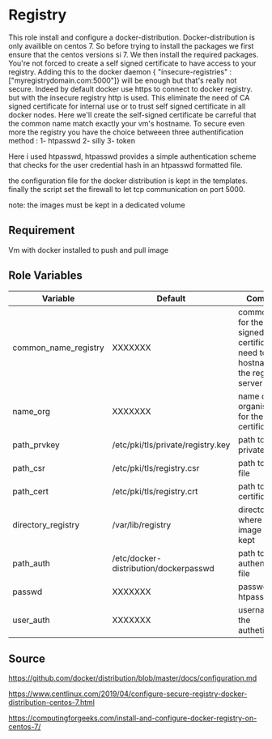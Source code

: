 Registry
=========

This role install and configure a docker-distribution. Docker-distribution is only availible on centos 7. So before trying to install the packages we first ensure that the centos versions si 7.  We then install the required packages. You're not forced to create a self signed certificate to have access to your registry. Adding this to the docker daemon { "insecure-registries" : ["myregistrydomain.com:5000"]} will be enough but that's really not secure. Indeed by default docker use https to connect to docker registry. but with the insecure registry http is used. This eliminate the need of CA signed certificate for internal use or to trust self signed certificate in all docker nodes. Here we'll create the self-signed certificate be carreful that the common name match exactly your vm's hostname. To secure even more the registry you have the choice betweeen three authentification method : 1- htpasswd 2- silly 3- token

Here i used htpasswd, htpasswd provides a simple authentication scheme that checks for the user credential hash in an htpasswd formatted file.

the configuration file for the docker distribution is kept in the templates. finally the script set the firewall to let tcp communication on port 5000.

note: the images must be kept in a dedicated volume

Requirement
------------
Vm with docker installed to push and pull image

Role Variables
--------------

|  Variable | Default  |  Comments |  
|----------------------|----------------|-----------------------------------------------------------------|
|common_name_registry| XXXXXXX| common name for the self signed certificate. need to be the hostname of the registry server |
|name_org| XXXXXXX| name of the organisation for the certificate|
|path_prvkey| /etc/pki/tls/private/registry.key| path to the private key|
|path_csr | /etc/pki/tls/registry.csr| path to the csr file |
|path_cert | /etc/pki/tls/registry.crt | path to the certificate |
|directory_registry| /var/lib/registry | directory where the image will be kept |
|path_auth | /etc/docker-distribution/dockerpasswd | path to  the http authentification  file |
|passwd| XXXXXXX| password for htpasswd |
|user_auth| XXXXXXX| username for the authetification|



        


Source
-------

https://github.com/docker/distribution/blob/master/docs/configuration.md

https://www.centlinux.com/2019/04/configure-secure-registry-docker-distribution-centos-7.html

https://computingforgeeks.com/install-and-configure-docker-registry-on-centos-7/

